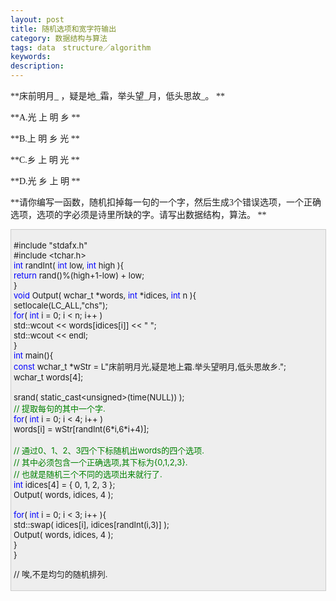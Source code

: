 ```yaml
---
layout: post
title: 随机选项和宽字符输出
category: 数据结构与算法
tags: data　structure／algorithm
keywords: 
description: 
---
```


<span
style="font-family:NSimSun;">**床前明月\_   ，疑是地\_霜，举头望\_月，低头思故\_。 **</span>

<span style="font-family:NSimSun;">**A.光   上   明   乡 **</span>

<span style="font-family:NSimSun;">**B.上   明   乡   光 **</span>

<span style="font-family:NSimSun;">**C.乡   上   明   光 **</span>

<span style="font-family:NSimSun;">**D.光   乡   上   明 **</span>

 

<span
style="font-family:NSimSun;">**请你编写一函数，随机扣掉每一句的一个字，然后生成3个错误选项，一个正确选项，选项的字必须是诗里所缺的字。请写出数据结构，算法。 **</span>

<div
style="border-bottom:#cccccc 1px solid;border-left:#cccccc 1px solid;padding-bottom:4px;background-color:#eeeeee;padding-left:4px;width:98%;padding-right:5px;font-size:13px;word-break:break-all;border-top:#cccccc 1px solid;border-right:#cccccc 1px solid;padding-top:4px;">

\#include "stdafx.h"\
 \#include \<tchar.h\>\
 <span style="color:#0000ff;">int</span> randInt( <span
style="color:#0000ff;">int</span> low, <span
style="color:#0000ff;">int</span> high ){\
     <span
style="color:#0000ff;">return</span> rand()%(high+1-low) + low;\
 }\
 <span
style="color:#0000ff;">void</span> Output( wchar\_t \*words, <span
style="color:#0000ff;">int</span> \*idices, <span
style="color:#0000ff;">int</span> n ){\
     setlocale(LC\_ALL,"chs");\
     <span style="color:#0000ff;">for</span>( <span
style="color:#0000ff;">int</span> i = 0; i \< n; i++ )\
         std::wcout \<\< words[idices[i]] \<\< " ";\
     std::wcout \<\< endl;\
 }\
 <span style="color:#0000ff;">int</span> main(){\
     <span
style="color:#0000ff;">const</span> wchar\_t \*wStr = L"床前明月光,疑是地上霜.举头望明月,低头思故乡.";\
     wchar\_t words[4];\
\
     srand( static\_cast\<unsigned\>(time(NULL)) );\
     <span style="color:#008000;">//</span><span
style="color:#008000;"> 提取每句的其中一个字.</span><span
style="color:#008000;">\
 </span>    <span style="color:#0000ff;">for</span>( <span
style="color:#0000ff;">int</span> i = 0; i \< 4; i++ )\
         words[i] = wStr[randInt(6\*i,6\*i+4)];\
\
     <span style="color:#008000;">//</span><span
style="color:#008000;"> 通过0、1、2、3四个下标随机出words的四个选项.\
     </span><span style="color:#008000;">//</span><span
style="color:#008000;"> 其中必须包含一个正确选项,其下标为{0,1,2,3}.\
     </span><span style="color:#008000;">//</span><span
style="color:#008000;"> 也就是随机三个不同的选项出来就行了.</span><span
style="color:#008000;">\
 </span>    <span
style="color:#0000ff;">int</span> idices[4] = { 0, 1, 2, 3 };\
     Output( words, idices, 4 );\
\
     <span style="color:#0000ff;">for</span>( <span
style="color:#0000ff;">int</span> i = 0; i \< 3; i++ ){\
         std::swap( idices[i], idices[randInt(i,3)] );\
         Output( words, idices, 4 );\
     }\
 }

// 唉,不是均匀的随机排列.

</div>






